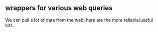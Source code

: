 ## wrappers for various web queries

We can pull a lot of data from the web, here are the more reliable/useful bits.
